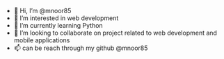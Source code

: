 - 👋 Hi, I’m @mnoor85
- 👀 I’m interested in web development
- 🌱 I’m currently learning Python
- 💞️ I’m looking to collaborate on project related to web development and mobile applications
- 📫 can be reach through my github @mnoor85 

<!---
mnoor85/mnoor85 is a ✨ special ✨ repository because its `README.md` (this file) appears on your GitHub profile.
You can click the Preview link to take a look at your changes.
--->
